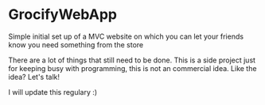 # GrocifyWebApp
Simple initial set up of a MVC website on which you can let your friends know you need something from the store

There are a lot of things that still need to be done.
This is a side project just for keeping busy with programming, this is not an commercial idea.
Like the idea? Let's talk!

I will update this regulary :)
